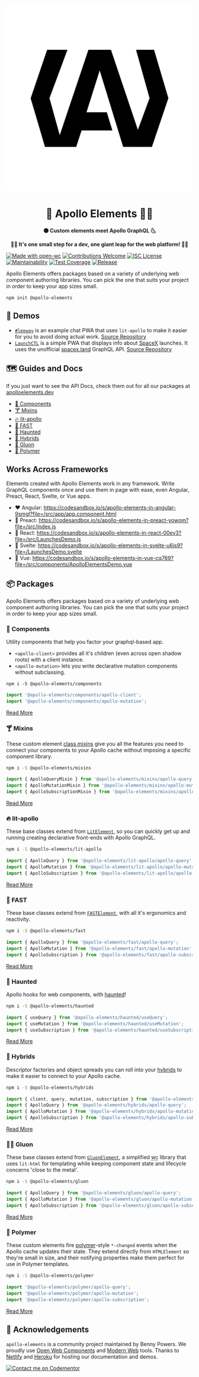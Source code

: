 <div align="center">
  <img src="./logo.svg" alt="Apollo Elements"/>
  <h1>🚀 Apollo Elements 👩‍🚀</h1>
  <p><strong>🌑 Custom elements meet Apollo GraphQL 🌜</strong></p>
  <p><strong>👩‍🚀 It's one small step for a dev, one giant leap for the web platform! 👨‍🚀</strong></p>
</div>

[![Made with open-wc](https://img.shields.io/badge/made%20with-open--wc-blue)](https://open-wc.org)
[![Contributions Welcome](https://img.shields.io/badge/contributions-welcome-brightgreen.svg?style=flat)](https://github.com/apollo-elements/apollo-elements/issues)
[![ISC License](https://img.shields.io/npm/l/@apollo-elements/polymer)](https://github.com/apollo-elements/apollo-elements/blob/master/LICENCE.md)
[![Maintainability](https://api.codeclimate.com/v1/badges/9766ab3cacfe5bfeab25/maintainability)](https://codeclimate.com/github/apollo-elements/apollo-elements/maintainability)
[![Test Coverage](https://api.codeclimate.com/v1/badges/9766ab3cacfe5bfeab25/test_coverage)](https://codeclimate.com/github/apollo-elements/apollo-elements/test_coverage)
[![Release](https://github.com/apollo-elements/apollo-elements/workflows/Release/badge.svg)](https://github.com/apollo-elements/apollo-elements/actions)

Apollo Elements offers packages based on a variety of underlying web component authoring libraries. You can pick the one that suits your project in order to keep your app sizes small.

```
npm init @apollo-elements
```

## 🤖 Demos
- [`#leeway`](https://leeway.apolloelements.dev) is an example chat PWA that uses `lit-apollo` to make it easier for you to avoid doing actual work. [Source Repository](https://github.com/apollo-elements/leeway)
- [`LaunchCTL`](https://launchctl.apolloelements.dev) is a simple PWA that displays info about [SpaceX](https://spacex.com) launches. It uses the unofficial [spacex.land](https://spacex.land) GraphQL API. [Source Repository](https://github.com/apollo-elements/launchctl)

## 🗺 Guides and Docs
If you just want to see the API Docs, check them out for all our packages at [apolloelements.dev](https://apolloelements.dev)

- [🧱 Components](https://apolloelements.dev/api/libraries/components/)
- [🍸 Mixins](https://apolloelements.dev/api/libraries/mixins/)
- [🔥 lit-apollo](https://apolloelements.dev/api/libraries/lit-apollo/)
- [🏁 FAST](https://apolloelements.dev/api/libraries/fast/)
- [👻 Haunted](https://apolloelements.dev/api/libraries/haunted/)
- [🦄 Hybrids](https://apolloelements.dev/api/libraries/hybrids/)
- [🔬 Gluon](https://apolloelements.dev/api/libraries/gluon/)
- [🧬 Polymer](https://apolloelements.dev/api/libraries/polymer/)

## Works Across Frameworks

Elements created with Apollo Elements work in any framework. Write GraphQL components once and use them in page with ease, even Angular, Preact, React, Svelte, or Vue apps.

- ❤️ Angular: https://codesandbox.io/s/apollo-elements-in-angular-9smgl?file=/src/app/app.component.html
- 💙 Preact: https://codesandbox.io/s/apollo-elements-in-preact-yowom?file=/src/index.js
- 💜 React: https://codesandbox.io/s/apollo-elements-in-react-00ev3?file=/src/LaunchesDemo.js
- 🧡 Svelte: https://codesandbox.io/s/apollo-elements-in-svelte-u6js9?file=/LaunchesDemo.svelte
- 💚 Vue: https://codesandbox.io/s/apollo-elements-in-vue-cq769?file=/src/components/ApolloElementsDemo.vue

## 📦 Packages
Apollo Elements offers packages based on a variety of underlying web component authoring libraries. You can pick the one that suits your project in order to keep your app sizes small.

### 🧱 Components

Utility components that help you factor your graphql-based app.

- `<apollo-client>` provides all it's children (even across open shadow roots) with a client instance.
- `<apollo-mutation>` lets you write declarative mutation components without subclassing.

<code-copy>

```
npm i -S @apollo-elements/components
```

</code-copy>

<code-copy>

```js
import '@apollo-elements/components/apollo-client';
import '@apollo-elements/components/apollo-mutation';
```

</code-copy>

[Read More](./packages/components)

### 🍸 Mixins

These custom element [class mixins](http://justinfagnani.com/2015/12/21/real-mixins-with-javascript-classes/) give you all the features you need to connect your components to your Apollo cache without imposing a specific component library.

<code-copy>

```bash
npm i -S @apollo-elements/mixins
```

</code-copy>

<code-copy>

```js
import { ApolloQueryMixin } from '@apollo-elements/mixins/apollo-query-mixin';
import { ApolloMutationMixin } from '@apollo-elements/mixins/apollo-mutation-mixin';
import { ApolloSubscriptionMixin } from '@apollo-elements/mixins/apollo-subscription-mixin';
```

</code-copy>

[Read More](./packages/mixins)

### 🔥 lit-apollo
These base classes extend from [`LitElement`](https://lit-element.polymer-project.org), so you can quickly get up and running creating declarative front-ends with Apollo GraphQL.

<code-copy>

```bash
npm i -S @apollo-elements/lit-apollo
```

</code-copy>

<code-copy>

```js
import { ApolloQuery } from '@apollo-elements/lit-apollo/apollo-query';
import { ApolloMutation } from '@apollo-elements/lit-apollo/apollo-mutation';
import { ApolloSubscription } from '@apollo-elements/lit-apollo/apollo-subscription';
```

</code-copy>

[Read More](./packages/lit-apollo)

### 🏁 FAST
These base classes extend from [`FASTElement`](https://fast.design), with all it's ergonomics and reactivity.

<code-copy>

```bash
npm i -S @apollo-elements/fast
```

</code-copy>

<code-copy>

```js
import { ApolloQuery } from '@apollo-elements/fast/apollo-query';
import { ApolloMutation } from '@apollo-elements/fast/apollo-mutation';
import { ApolloSubscription } from '@apollo-elements/fast/apollo-subscription';
```

</code-copy>

[Read More](./packages/fast)

### 👻 Haunted

Apollo hooks for web components, with [haunted](https://github.com/matthewp/haunted)!

<code-copy>

```bash
npm i -S @apollo-elements/haunted
```

</code-copy>

<code-copy>

```js
import { useQuery } from '@apollo-elements/haunted/useQuery';
import { useMutation } from '@apollo-elements/haunted/useMutation';
import { useSubscription } from '@apollo-elements/haunted/useSubscription';
```

</code-copy>

[Read More](./packages/haunted)

### 🦄 Hybrids

Descriptor factories and object spreads you can roll into your [hybrids](https://hybrids.js.org) to make it easier to connect to your Apollo cache.

<code-copy>

```bash
npm i -S @apollo-elements/hybrids
```

</code-copy>

<code-copy>

```js
import { client, query, mutation, subscription } from '@apollo-elements/hybrids';
import { ApolloQuery } from '@apollo-elements/hybrids/apollo-query';
import { ApolloMutation } from '@apollo-elements/hybrids/apollo-mutation';
import { ApolloSubscription } from '@apollo-elements/hybrids/apollo-subscription';
```

</code-copy>

[Read More](./packages/hybrids)

### 👩‍🔬 Gluon
These base classes extend from [`GluonElement`](https://github.com/ruphin/gluonjs), a simplified <abbr title="web components">wc</abbr> library that uses `lit-html` for templating while keeping component state and lifecycle concerns 'close to the metal'.

<code-copy>

```bash
npm i -S @apollo-elements/gluon
```

</code-copy>

<code-copy>

```js
import { ApolloQuery } from '@apollo-elements/gluon/apollo-query';
import { ApolloMutation } from '@apollo-elements/gluon/apollo-mutation';
import { ApolloSubscription } from '@apollo-elements/gluon/apollo-subscription';
```

</code-copy>

[Read More](./packages/gluon)

### 🧬 Polymer

These custom elements fire [polymer](https://polymer-library.polymer-project.org)-style `*-changed` events when the Apollo cache updates their state. They extend directly from `HTMLElement` so they're small in size, and their notifying properties make them perfect for use in Polymer templates.

<code-copy>

```bash
npm i -S @apollo-elements/polymer
```

</code-copy>

<code-copy>

```js
import '@apollo-elements/polymer/apollo-query';
import '@apollo-elements/polymer/apollo-mutation';
import '@apollo-elements/polymer/apollo-subscription';
```

</code-copy>

[Read More](./packages/polymer)

## ‍🙏️ Acknowledgements
`apollo-elements` is a community project maintained by Benny Powers. We proudly use [Open Web Components](https://open-wc.org) and [Modern Web](https://modern-web.dev) tools. Thanks to [Netlify](https://netlify.com) and [Heroku](https://heroku.com) for hosting our documentation and demos.

[![Contact me on Codementor](https://cdn.codementor.io/badges/contact_me_github.svg)](https://www.codementor.io/bennyp?utm_source=github&utm_medium=button&utm_term=bennyp&utm_campaign=github)
